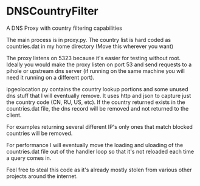 # DNSCountryFilter
A DNS Proxy with country filtering capabilities

The main process is in proxy.py. The country list is hard coded as countries.dat in my home directory (Move this wherever you want)

The proxy listens on 5323 because it's easier for testing without root. Ideally you would make the proxy listen on port 53 and send requests to a pihole or upstream
dns server (if running on the same machine you will need it running on a different port).

ipgeolocation.py contains the country lookup portions and some unused dns stuff that I will eventually remove. It uses http and json to capture just the country code
(CN, RU, US, etc). If the country returned exists in the countries.dat file, the dns record will be removed and not returned to the client. 

For examples returning several different IP's only ones that match blocked countries will be removed.

For performance I will eventually move the loading and uloading of the countries.dat file out of the handler loop so that it's not reloaded each time a query comes in.


Feel free to steal this code as it's already mostly stolen from various other projects around the internet.
